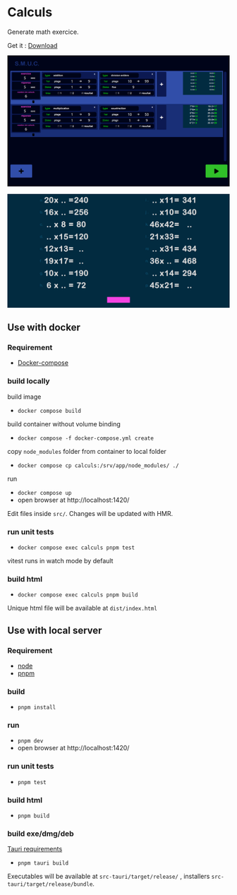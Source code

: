 # Calculs

Generate math exercice.

Get it : [Download](https://github.com/RemiGirard/calculs/releases/download/v1.9.0/index-1.9.0.html)

![screenshot configuration](doc/asset/screenshotConfiguration02.png)

![screenshot exercices](doc/asset/screenshotExercice02.png)

## Use with docker
### Requirement

- [Docker-compose](https://docs.docker.com/compose/install/)

### build locally

build image
- `docker compose build`

build container without volume binding
- `docker compose -f docker-compose.yml create`

copy `node_modules` folder from container to local folder
- `docker compose cp calculs:/srv/app/node_modules/ ./` 

run
- `docker compose up`
- open browser at http://localhost:1420/

Edit files inside `src/`. Changes will be updated with HMR.

### run unit tests

- `docker compose exec calculs pnpm test`

vitest runs in watch mode by default

### build html

- `docker compose exec calculs pnpm build`

Unique html file will be available at `dist/index.html`

## Use with local server

### Requirement

- [node](https://nodejs.org/en)
- [pnpm](https://pnpm.io/installation)

### build

- `pnpm install`

### run

- `pnpm dev`
- open browser at http://localhost:1420/

### run unit tests
- `pnpm test`

### build html
- `pnpm build`

### build exe/dmg/deb

[Tauri requirements](https://tauri.app/v1/guides/getting-started/prerequisites)

- `pnpm tauri build`

Executables will be available at `src-tauri/target/release/` , installers `src-tauri/target/release/bundle`.

